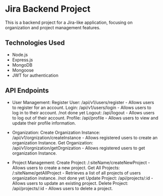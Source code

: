 # Jira Backend Project

This is a backend project for a Jira-like application, focusing on organization and project management features.

## Technologies Used

- Node.js
- Express.js
- MongoDB
- Mongoose
- JWT for authentication

## API Endpoints

- User Management:
Register User: /api/v1/users/register - Allows users to register for an account.
Login: /api/v1/users/login - Allows users to log in to their account.
/not done yet
Logout: /api/logout - Allows users to log out of their account.
Profile: /api/profile - Allows users to view and update their profile information.

- Organization:
Create Organization Instance: /api/v1/orgnization/createInstance - Allows registered users to create an organization Instance.
Get Organization: /api/v1/orgnization/getOrgnization - Allows registered users to get organization Instance.

- Project Management:
Create Project: /:siteName/createNewProject - Allows users to create a new project.
Get All Projects: /:siteName/getAllProject - Retrieves a list of all projects of users organization instance.
/not done yet
Update Project: /api/projects/:id - Allows users to update an existing project.
Delete Project: /api/projects/:id - Allows users to delete a project.

